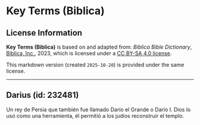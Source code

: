 # Key Terms (Biblica)

## License Information

**Key Terms (Biblica)** is based on and adapted from: _Biblica Bible Dictionary_, [Biblica, Inc.](https://www.biblica.com/), 2023, which is licensed under a [CC BY-SA 4.0 license](https://creativecommons.org/licenses/by-sa/4.0/legalcode.en).

This markdown version (created `2025-10-20`) is provided under the same license.



--------------------------------

## Darius (id: 232481)

Un rey de Persia que también fue llamado Darío el Grande o Darío I. Dios lo usó como una herramienta, él permitió a los judíos reconstruir el templo.


